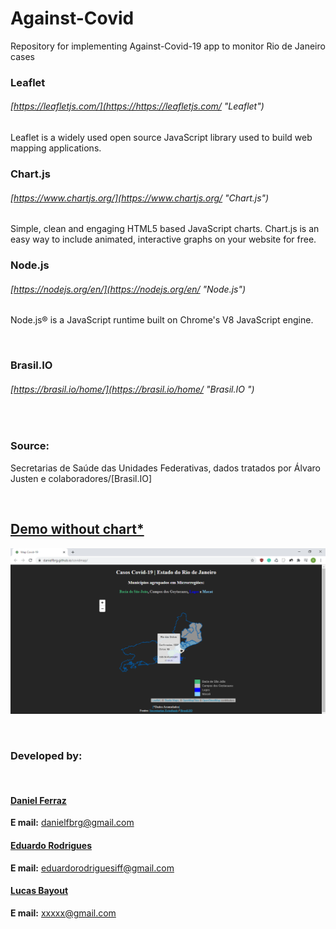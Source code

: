 # Against-Covid
Repository for implementing Against-Covid-19 app to monitor Rio de Janeiro cases

### Leaflet
###### [https://leafletjs.com/](https://https://leafletjs.com/ "Leaflet")
Leaflet is a widely used open source JavaScript library used to build web mapping applications. 
<br>
### Chart.js
###### [https://www.chartjs.org/](https://www.chartjs.org/ "Chart.js")
Simple, clean and engaging HTML5 based JavaScript charts. Chart.js is an easy way to include animated, interactive graphs on your website for free.
<br>
### Node.js
###### [https://nodejs.org/en/](https://nodejs.org/en/ "Node.js")
Node.js® is a JavaScript runtime built on Chrome's V8 JavaScript engine.

<br>

### Brasil.IO 
###### [https://brasil.io/home/](https://brasil.io/home/ "Brasil.IO ")



<br>

### Source:
Secretarias de Saúde das Unidades Federativas, dados tratados por Álvaro Justen e colaboradores/[Brasil.IO] 

<br>

## [ Demo without chart*](https://danielfbrg.github.io/covidmap/ "Demo")

![](https://raw.githubusercontent.com/danielfbrg/Against-Covid/master/Screenshot.png)

<br>

### Developed by:

<br>



#### [Daniel Ferraz](https://github.com/danielfbrg "github Daniel")  

**E mail:**  danielfbrg@gmail.com


#### [Eduardo Rodrigues](https://github.com/EduardoRSSR "github Eduardo")  

**E mail:** eduardorodriguesiff@gmail.com


#### [Lucas Bayout](https://github.com/mendesbayout "github Lucas")

**E mail:** xxxxx@gmail.com
